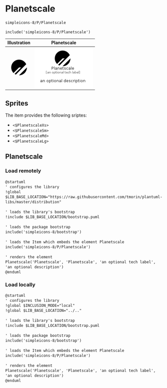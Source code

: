 # Planetscale


```text
simpleicons-8/P/Planetscale
```

```text
include('simpleicons-8/P/Planetscale')
```



| Illustration | Planetscale |
| :---: | :---: |
| ![illustration for Illustration](../../simpleicons-8/P/Planetscale.png) | ![illustration for Planetscale](../../simpleicons-8/P/Planetscale.Local.png) |



## Sprites
The item provides the following sriptes:

- `<$PlanetscaleXs>`
- `<$PlanetscaleSm>`
- `<$PlanetscaleMd>`
- `<$PlanetscaleLg>`





## Planetscale

### Load remotely
```plantuml
@startuml
' configures the library
!global $LIB_BASE_LOCATION="https://raw.githubusercontent.com/tmorin/plantuml-libs/master/distribution"

' loads the library's bootstrap
!include $LIB_BASE_LOCATION/bootstrap.puml

' loads the package bootstrap
include('simpleicons-8/bootstrap')

' loads the Item which embeds the element Planetscale
include('simpleicons-8/P/Planetscale')

' renders the element
Planetscale('Planetscale', 'Planetscale', 'an optional tech label', 'an optional description')
@enduml
```

### Load locally
```plantuml
@startuml
' configures the library
!global $INCLUSION_MODE="local"
!global $LIB_BASE_LOCATION="../.."

' loads the library's bootstrap
!include $LIB_BASE_LOCATION/bootstrap.puml

' loads the package bootstrap
include('simpleicons-8/bootstrap')

' loads the Item which embeds the element Planetscale
include('simpleicons-8/P/Planetscale')

' renders the element
Planetscale('Planetscale', 'Planetscale', 'an optional tech label', 'an optional description')
@enduml
```

